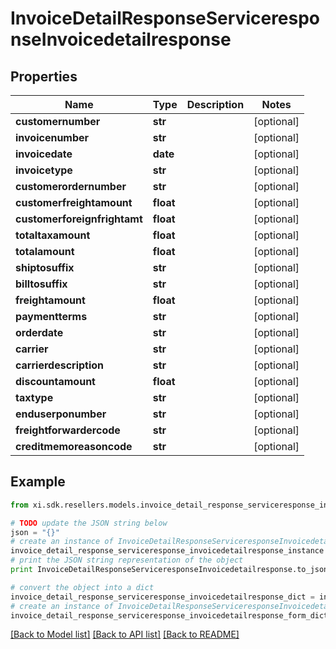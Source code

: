 # InvoiceDetailResponseServiceresponseInvoicedetailresponse


## Properties

Name | Type | Description | Notes
------------ | ------------- | ------------- | -------------
**customernumber** | **str** |  | [optional] 
**invoicenumber** | **str** |  | [optional] 
**invoicedate** | **date** |  | [optional] 
**invoicetype** | **str** |  | [optional] 
**customerordernumber** | **str** |  | [optional] 
**customerfreightamount** | **float** |  | [optional] 
**customerforeignfrightamt** | **float** |  | [optional] 
**totaltaxamount** | **float** |  | [optional] 
**totalamount** | **float** |  | [optional] 
**shiptosuffix** | **str** |  | [optional] 
**billtosuffix** | **str** |  | [optional] 
**freightamount** | **float** |  | [optional] 
**paymentterms** | **str** |  | [optional] 
**orderdate** | **str** |  | [optional] 
**carrier** | **str** |  | [optional] 
**carrierdescription** | **str** |  | [optional] 
**discountamount** | **float** |  | [optional] 
**taxtype** | **str** |  | [optional] 
**enduserponumber** | **str** |  | [optional] 
**freightforwardercode** | **str** |  | [optional] 
**creditmemoreasoncode** | **str** |  | [optional] 

## Example

```python
from xi.sdk.resellers.models.invoice_detail_response_serviceresponse_invoicedetailresponse import InvoiceDetailResponseServiceresponseInvoicedetailresponse

# TODO update the JSON string below
json = "{}"
# create an instance of InvoiceDetailResponseServiceresponseInvoicedetailresponse from a JSON string
invoice_detail_response_serviceresponse_invoicedetailresponse_instance = InvoiceDetailResponseServiceresponseInvoicedetailresponse.from_json(json)
# print the JSON string representation of the object
print InvoiceDetailResponseServiceresponseInvoicedetailresponse.to_json()

# convert the object into a dict
invoice_detail_response_serviceresponse_invoicedetailresponse_dict = invoice_detail_response_serviceresponse_invoicedetailresponse_instance.to_dict()
# create an instance of InvoiceDetailResponseServiceresponseInvoicedetailresponse from a dict
invoice_detail_response_serviceresponse_invoicedetailresponse_form_dict = invoice_detail_response_serviceresponse_invoicedetailresponse.from_dict(invoice_detail_response_serviceresponse_invoicedetailresponse_dict)
```
[[Back to Model list]](../README.md#documentation-for-models) [[Back to API list]](../README.md#documentation-for-api-endpoints) [[Back to README]](../README.md)


